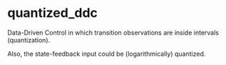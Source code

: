 # quantized_ddc
Data-Driven Control in which transition observations are inside intervals (quantization).

Also, the state-feedback input could be (logarithmically) quantized.

